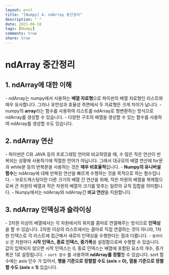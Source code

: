 ```yaml
---
layout: post
title: "[Numpy] 4. ndArray 중간정리"
description: " "
date: 2021-06-18
tags: [Numpy]
comments: true
share: true
---
```


# ndArray 중간정리

## **1. ndArray에 대한 이해**

\- ndArray는 numpy에서 사용하는 **배열 자료형**으로 파이썬의 배열 자료형인 리스트와 매우 유사합니다. 그러나 유연성과 효율성 측면에서 두 자료형은 크게 차이가 납니다.
\- numpy의 **array**라는 함수를 사용하여 리스트를 ndArray로 형변환하는 방식으로 ndArray를 생성할 수 있습니다.
\- 다양한 구조의 배열을 생성할 수 있는 함수를 사용하여 ndArray를 생성할 수도 있습니다.



## **2. ndArray 연산**

\- 파이썬은 C와 JAVA 등의 프로그래밍 언어와 비교하였을 때, 수 많은 작은 연산이 반복되는 상황에 사용하기에 적절한 언어가 아닙니다. 그래서 대규모의 배열 연산에 for문과 while문 등의 반복문을 사용하는 것은 **매우 비효율적**입니다.
\- **Numpy의 유니버설 함수**는 ndArray에 대해 반복된 연산을 빠르게 수행하는 것을 목적으로 하는 함수입니다.
\- 브로드캐스팅이란 다른 크기의 배열 간 연산을 위해, 작은 차원의 배열을 복제함으로써 큰 차원의 배열과 작은 차원의 배열의 크기를 맞추는 일련의 규칙 집합을 의미합니다.
\- Numpy에서는 ndArray와 ndArray간 **비교 연산**을 지원합니다.



## **3. ndArray 인덱싱과 슬라이싱**

\- 2차원 이상의 배열에서는 각 차원에서의 위치를 콤마로 연결해주는 방식으로 **인덱싱**을 할 수 있습니다. 2차원 이상의 리스트에서는 콤마로 직접 연결하는 것이 아니라, 1차원 인덱스로 각 리스트에 접근해서 새로이 인덱싱을 수행한다는 점과 다릅니다.
\- `슬라이싱` 은 차원마다 **시작 인덱스, 종료 인덱스, 증가폭**을 설정함으로써 수행할 수 있습니다. 값이 입력되지 않으면 시작 인덱스는 0, 종료 인덱스는 배열에 포함된 요소의 개수, 증가폭은 1로 설정됩니다.
\- `sort 함수` 를 사용하여 **ndArray를 정렬**할 수 있습니다. sort 함수에는 axis 인수 가 있어서, **행을 기준으로 정렬할 수도 (axis = 0), 열을 기준으로 정렬할 수도 (axis = 1)** 있습니다.